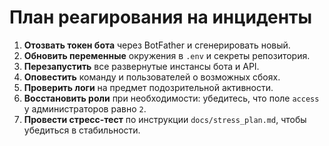 <!-- Назначение файла: план реагирования на утечку токена и другие инциденты. -->

# План реагирования на инциденты

1. **Отозвать токен бота** через BotFather и сгенерировать новый.
2. **Обновить переменные** окружения в `.env` и секреты репозитория.
3. **Перезапустить** все развернутые инстансы бота и API.
4. **Оповестить** команду и пользователей о возможных сбоях.
5. **Проверить логи** на предмет подозрительной активности.
6. **Восстановить роли** при необходимости: убедитесь, что поле `access` у администраторов равно `2`.
7. **Провести стресс-тест** по инструкции `docs/stress_plan.md`, чтобы убедиться в стабильности.
